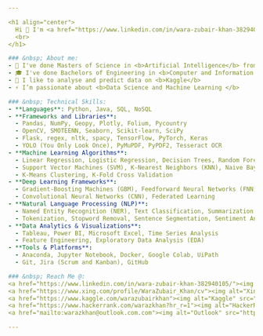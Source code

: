 ```yaml
---

<h1 align="center">
  Hi 👋 I'm <a href="https://www.linkedin.com/in/wara-zubair-khan-382940105/">Wara Zubair Khan</a>
  <br>
</h1>

### &nbsp; About me:
- 🔭 I've done Masters of Science in <b>Artificial Intelligence</b> from <b>University of Hull</b>, England.
- 🎓 I've done Bachelors of Engineering in <b>Computer and Information Systems</b> from <b>NED University of Engineering and Technology</b>, Pakistan.
- 🌱 I like to analyse and predict data on <b>Kaggle</b>
- ⚡ I’m passionate about <b>Data Science and Machine Learning </b>

### &nbsp; Technical Skills:
- **Languages**: Python, Java, SQL, NoSQL  
- **Frameworks and Libraries**:  
  - Pandas, NumPy, Geopy, Plotly, Folium, Pycountry  
  - OpenCV, SMOTEENN, Seaborn, Scikit-learn, SciPy  
  - Flask, regex, nltk, spacy, TensorFlow, PyTorch, Keras  
  - YOLO (You Only Look Once), PyMuPDF, PyPDF2, Tesseract OCR
- **Machine Learning Algorithms**:  
  - Linear Regression, Logistic Regression, Decision Trees, Random Forests  
  - Support Vector Machines (SVM), K-Nearest Neighbors (KNN), Naive Bayes  
  - K-Means Clustering, K-Fold Cross Validation
- **Deep Learning Frameworks**:  
  - Gradient-Boosting Machines (GBM), Feedforward Neural Networks (FNN)  
  - Convolutional Neural Networks (CNN), Federated Learning
- **Natural Language Processing (NLP)**:  
  - Named Entity Recognition (NER), Text Classification, Summarization  
  - Tokenization, Stopword Removal, Sentence Segmentation, Sentiment Analysis (TF-IDF)
- **Data Analytics & Visualizations**:  
  - Tableau, Power BI, Microsoft Excel, Time Series Analysis  
  - Feature Engineering, Exploratory Data Analysis (EDA)
- **Tools & Platforms**:  
  - Anaconda, Jupyter Notebook, Docker, Google Colab, UiPath  
  - Git, Jira (Scrum and Kanban), GitHub

### &nbsp; Reach Me @:
<a href="https://www.linkedin.com/in/wara-zubair-khan-382940105/"><img alt="LinkedIn" src="https://raw.githubusercontent.com/warazkhan/warazkhan/main/linkedIn.png" width="40" height="40"></a> &nbsp;
<a href="https://www.xing.com/profile/WaraZubair_Khan/cv"><img alt="Xing" src="https://raw.githubusercontent.com/warazkhan/warazkhan/main/xing.png" width="40" height="40"></a> &nbsp;
<a href="https://www.kaggle.com/warazubairkhan"><img alt="Kaggle" src="https://raw.githubusercontent.com/warazkhan/warazkhan/main/kaggle.png" width="60" height="40"></a> &nbsp;
<a href="https://www.hackerrank.com/warazkhan?hr_r=1"><img alt="HackerRank" src="https://raw.githubusercontent.com/warazkhan/warazkhan/main/HackerRank.png" width="40" height="40"></a> &nbsp;
<a href="mailto:warazkhan@outlook.com.com"><img alt="Outlook" src="https://raw.githubusercontent.com/warazkhan/warazkhan/main/outlook.png" width="40" height="40"></a> &nbsp;

---
```

